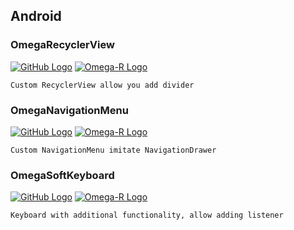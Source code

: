 ## Android

### OmegaRecyclerView
[![GitHub Logo](/images/github.ico)](https://github.com/Omega-R/OmegaRecyclerView) [![Omega-R Logo](/images/favicon.ico)](https://omega-r.github.io/OmegaRecyclerView)
```
Custom RecyclerView allow you add divider
```

### OmegaNavigationMenu
[![GitHub Logo](/images/github.ico)](https://github.com/Omega-R/OmegaNavigationMenu) [![Omega-R Logo](/images/favicon.ico)](https://omega-r.github.io/OmegaNavigationMenu)
```
Custom NavigationMenu imitate NavigationDrawer
```

### OmegaSoftKeyboard
[![GitHub Logo](/images/github.ico)](https://github.com/Omega-R/OmegaSoftKeyboard) [![Omega-R Logo](/images/favicon.ico)](https://omega-r.github.io/OmegaKeyboard)
```
Keyboard with additional functionality, allow adding listener
```
